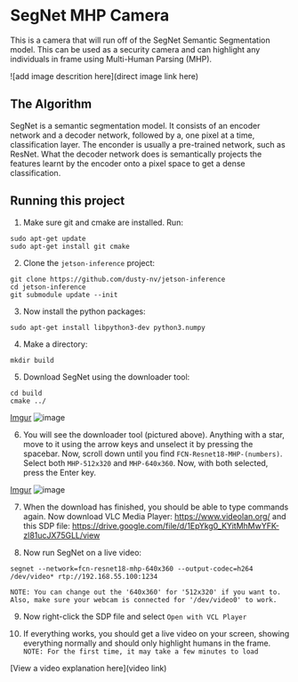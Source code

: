 # SegNet MHP Camera

 This is a camera that will run off of the SegNet Semantic Segmentation model. This can be used as a security camera and can highlight any individuals in frame using Multi-Human Parsing (MHP).

![add image descrition here](direct image link here)

## The Algorithm

SegNet is a semantic segmentation model. It consists of an encoder network and a decoder network, followed by a, one pixel at a time, classification layer. The enconder is usually a pre-trained network, such as ResNet. What the decoder network does is semantically projects the features learnt by the encoder onto a pixel space to get a dense classification.

## Running this project

1. Make sure git and cmake are installed. Run:
```
sudo apt-get update
sudo apt-get install git cmake
```
2. Clone the `jetson-inference` project:
```
git clone https://github.com/dusty-nv/jetson-inference
cd jetson-inference
git submodule update --init
```
3. Now install the python packages:
```
sudo apt-get install libpython3-dev python3.numpy
```
4. Make a directory:
```
mkdir build
```
5. Download SegNet using the downloader tool:
```
cd build
cmake ../
```
[Imgur](https://imgur.com/E2KauvE)
![image](https://user-images.githubusercontent.com/101989644/164261058-21cb2317-40fb-46a4-946b-90bbefd3fc4e.png)

6. You will see the downloader tool (pictured above). Anything with a star, move to it using the arrow keys and unselect it by pressing the spacebar.
Now, scroll down until you find `FCN-Resnet18-MHP-(numbers)`. Select both `MHP-512x320` and `MHP-640x360`. Now, with both selected, press the Enter key.

[Imgur](https://imgur.com/aRJ5aG8)
![image](https://user-images.githubusercontent.com/101989644/164263701-591b3661-83e3-4989-b97f-2a8692d6af95.png)

7. When the download has finished, you should be able to type commands again. Now download VLC Media Player: https://www.videolan.org/ and this SDP file: https://drive.google.com/file/d/1EpYkg0_KYitMhMwYFK-zl81ucJX75GLL/view

8. Now run SegNet on a live video:
```
segnet --network=fcn-resnet18-mhp-640x360 --output-codec=h264 /dev/video* rtp://192.168.55.100:1234
```

`NOTE: You can change out the '640x360' for '512x320' if you want to. Also, make sure your webcam is connected for '/dev/video0' to work.`

9. Now right-click the SDP file and select `Open with VCL Player`

10. If everything works, you should get a live video on your screen, showing everything normally and should only highlight humans in the frame.
`NOTE: For the first time, it may take a few minutes to load`















[View a video explanation here](video link)
